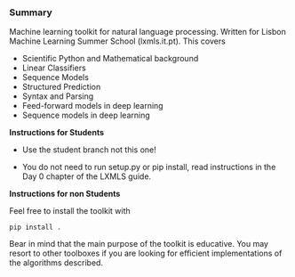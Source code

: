 ### Summary

Machine learning toolkit for natural language processing. Written for Lisbon Machine Learning Summer School (lxmls.it.pt). This covers

* Scientific Python and Mathematical background 
* Linear Classifiers
* Sequence Models 
* Structured Prediction
* Syntax and Parsing
* Feed-forward models in deep learning
* Sequence models in deep learning

**Instructions for Students**

* Use the student branch not this one! 

* You do not need to run setup.py or pip install, read instructions in the Day 0 chapter of the LXMLS guide.


**Instructions for non Students**

Feel free to install the toolkit with 

    pip install .

Bear in mind that the main purpose of the toolkit is educative. You may resort 
to other toolboxes if you are looking for efficient implementations of the 
algorithms described.
